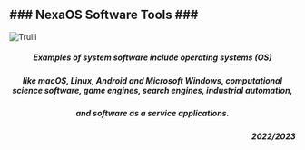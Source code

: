 <!DOCTYPE html>
<html>
<body>

<h2>### NexaOS Software Tools ###</h2>
<img src="https://repository-images.githubusercontent.com/587633594/bd5faf5e-aaea-422d-945f-8f817e7b3e28" alt="Trulli">
<!--
<img src="https://repository-images.githubusercontent.com/587633594/bd5faf5e-aaea-422d-945f-8f817e7b3e28" alt="Trulli" width="500" height="333">
-->
<center>
<h5> Examples of system software include operating systems (OS) </h5>
<h5> like macOS, Linux, Android and Microsoft Windows, computational science software, game engines, search engines, industrial automation, </h5>
<h5> and software as a service applications.</h5>
<center>
<h5 style="text-align: right;">2022/2023</h5>
</body>
</html>
